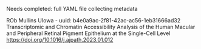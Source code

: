 Needs completed:
full YAML file
collecting metadata

ROb Mullins
UIowa - uuid: b4e0a9ac-2f81-42ac-ac56-1eb31666ad32
Transcriptomic and Chromatin Accessibility Analysis of the Human Macular and Peripheral Retinal Pigment Epithelium at the Single-Cell Level
https://doi.org/10.1016/j.ajpath.2023.01.012